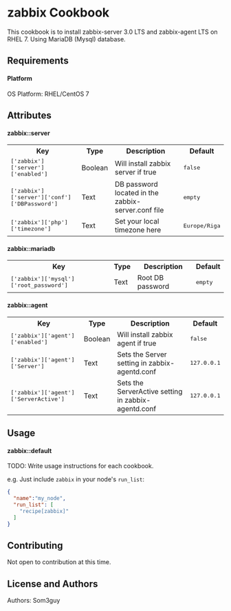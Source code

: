 zabbix Cookbook
===============
This cookbook is to install zabbix-server 3.0 LTS and zabbix-agent LTS on RHEL 7. Using MariaDB (Mysql) database.

Requirements
------------
#### Platform
OS Platform: RHEL/CentOS 7

Attributes
----------
#### zabbix::server
<table>
  <tr>
    <th>Key</th>
    <th>Type</th>
    <th>Description</th>
    <th>Default</th>
  </tr>
  <tr>
    <td><tt>['zabbix']['server']['enabled']</tt></td>
    <td>Boolean</td>
    <td>Will install zabbix server if true</td>
    <td><tt>false</tt></td>
  </tr>
  <tr>
    <td><tt>['zabbix']['server']['conf']['DBPassword']</tt></td>
    <td>Text</td>
    <td>DB password located in the zabbix-server.conf file</td>
    <td><tt>empty</tt></td>
  </tr>
  <tr>
    <td><tt>['zabbix']['php']['timezone']</tt></td>
    <td>Text</td>
    <td>Set your local timezone here</td>
    <td><tt>Europe/Riga</tt></td>
  </tr>
</table>

#### zabbix::mariadb
<table>
  <tr>
    <th>Key</th>
    <th>Type</th>
    <th>Description</th>
    <th>Default</th>
  </tr>
  <tr>
    <td><tt>['zabbix']['mysql']['root_password']</tt></td>
    <td>Text</td>
    <td>Root DB password</td>
    <td><tt>empty</tt></td>
  </tr>
</table>

#### zabbix::agent
<table>
  <tr>
    <th>Key</th>
    <th>Type</th>
    <th>Description</th>
    <th>Default</th>
  </tr>
  <tr>
    <td><tt>['zabbix']['agent']['enabled']</tt></td>
    <td>Boolean</td>
    <td>Will install zabbix agent if true</td>
    <td><tt>false</tt></td>
  </tr>
  <tr>
    <td><tt>['zabbix']['agent']['Server']</tt></td>
    <td>Text</td>
    <td>Sets the Server setting in zabbix-agentd.conf</td>
    <td><tt>127.0.0.1</tt></td>
  </tr>
  <tr>
    <td><tt>['zabbix']['agent']['ServerActive']</tt></td>
    <td>Text</td>
    <td>Sets the ServerActive setting in zabbix-agentd.conf</td>
    <td><tt>127.0.0.1</tt></td>
  </tr>
</table>

Usage
-----
#### zabbix::default
TODO: Write usage instructions for each cookbook.

e.g.
Just include `zabbix` in your node's `run_list`:

```json
{
  "name":"my_node",
  "run_list": [
    "recipe[zabbix]"
  ]
}
```

Contributing
------------
Not open to contribution at this time.

License and Authors
-------------------
Authors: Som3guy